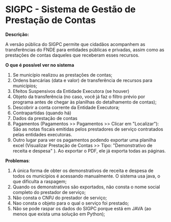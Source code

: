 # SIGPC - Sistema de Gestão de Prestação de Contas

**Descrição:**

A versão pública do SIGPC permite que cidadãos acompanhem as transferências do FNDE para entidades públicas e privadas, assim como as prestações de contas daqueles que receberam esses recursos.


**O que é possível ver no sistema**

1. Se município realizou as prestações de contas;
2. Ordens bancárias (data e valor) de transferência de recursos para municípios;
3. Efeitos Suspensivos da Entidade Executora (se houver)
4. Objeto da transferência (no caso, você já faz o filtro prévio por programa antes de chegar às planilhas do detalhamento de contas);
5. Descobrir a conta corrente da Entidade Executora;
6. Contrapartidas (quando há)
7. Dados da prestação de contas
8. Pagamentos (Pagamentos >> Pagamentos >> Clicar em "Localizar"): São as notas fiscais emitidas pelos prestadores de serviço contratados pelas entidades executoras. 
9. Outro lugar para ver os pagamentos podendo exportar uma planilha excel (Visualizar Prestação de Contas >> Tipo: "Demonstrativo de receita e despesa" ). Ao exportar o PDF, ele já exporta todas as páginas. 

**Problemas**: 

1. A única forma de obter os demonstrativos de receita e despesa de todos os municípios é acessando manualmente. O sistema usa java, o que dificulta a raspagem;
2. Quando os demonstrativos são exportados, não consta o nome social completo do prestador de serviço;
3. Não consta o CNPJ do prestador de serviço;
4. Nao consta o objeto para o qual o serviço foi prestado;
5. Não se pode raspar os dados do SIGPC porque está em JAVA (ao menos que exista uma solução em Python);

